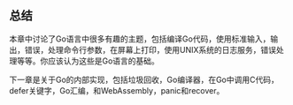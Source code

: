 ## 总结

本章中讨论了Go语言中很多有趣的主题，包括编译Go代码，使用标准输入，输出，错误，处理命令行参数，在屏幕上打印，使用UNIX系统的日志服务，错误处理等等。你应该认为这些是Go语言的基础。

下一章是关于Go的内部实现，包括垃圾回收，Go编译器，在Go中调用C代码，defer关键字，Go汇编，和WebAssembly，panic和recover。